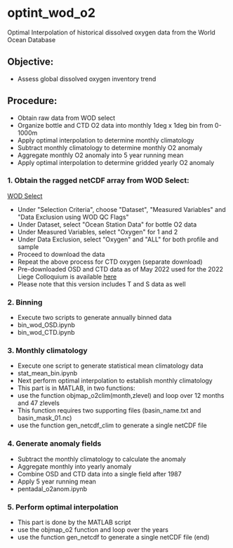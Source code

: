 # optint_wod_o2
Optimal Interpolation of historical dissolved oxygen data from the World Ocean Database

## Objective: 
- Assess global dissolved oxygen inventory trend

## Procedure:
- Obtain raw data from WOD select
- Organize bottle and CTD O2 data into monthly 1deg x 1deg bin from 0-1000m
- Apply optimal interpolation to determine monthly climatology
- Subtract monthly climatology to determine monthly O2 anomaly
- Aggregate monthly O2 anomaly into 5 year running mean
- Apply optimal interpolation to determine gridded yearly O2 anomaly

### 1. Obtain the ragged netCDF array from WOD Select: 
[WOD Select](https://www.ncei.noaa.gov/access/world-ocean-database-select/dbsearch.html)
- Under "Selection Criteria", choose "Dataset", "Measured Variables" and "Data Exclusion using WOD QC Flags"
- Under Dataset, select "Ocean Station Data" for bottle O2 data
- Under Measured Variables, select "Oxygen" for 1 and 2
- Under Data Exclusion, select "Oxygen" and "ALL" for both profile and sample
- Proceed to download the data
- Repeat the above process for CTD oxygen (separate download)
- Pre-downloaded OSD and CTD data as of May 2022 used for the 2022 Liege Colloquium is available [here](https://www.dropbox.com/sh/ivfo1yicivwaea7/AADiYhXFX8NROevV3yucOrLca?dl=0)
- Please note that this version includes T and S data as well

### 2. Binning
- Execute two scripts to generate annually binned data
- bin_wod_OSD.ipynb
- bin_wod_CTD.ipynb

### 3. Monthly climatology
- Execute one script to generate statistical mean climatology data
- stat_mean_bin.ipynb
- Next perform optimal interpolation to establish monthly climatology
- This part is in MATLAB, in two functions: 
- use the function objmap_o2clim(month,zlevel) and loop over 12 months and 47 zlevels
- This function requires two supporting files (basin_name.txt and basin_mask_01.nc)
- use the function gen_netcdf_clim to generate a single netCDF file

### 4. Generate anomaly fields
- Subtract the monthly climatology to calculate the anomaly
- Aggregate monthly into yearly anomaly
- Combine OSD and CTD data into a single field after 1987
- Apply 5 year running mean
- pentadal_o2anom.ipynb

### 5. Perform optimal interpolation
- This part is done by the MATLAB script
- use the objmap_o2 function and loop over the years 
- use the function gen_netcdf to generate a single netCDF file (end)
